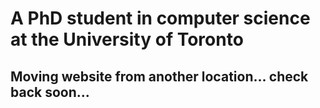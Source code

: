 # A PhD student in computer science at the University of Toronto

## Moving website from another location... check back soon...
